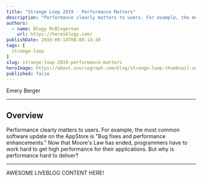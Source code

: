 ```yaml
---
title: "Strange Loop 2019 - Performance Matters"
description: "Performance clearly matters to users. For example, the most common software update on the AppStore is \"Bug fixes and performance enhancements.\" Now that Moore's Law has ended, programmers have to work hard to get high performance for their applications. But why is performance hard to deliver?"
authors:
  - name: Blogy McBlogerson
    url: https://heresblogy.com/
publishDate: 2019-09-14T00:00-14:30
tags: [
  strange-loop
]
slug: strange-loop-2019-performance-matters
heroImage: https://about.sourcegraph.com/blog/strange-loop-thumbnail-square-v2.jpg
published: false
---
```


<div class="container p-0 liveblog-presenters">
  <div class="row m-0">
      <p class=" mr-12 m-0">
        <span class="liveblog-presenters__name">Emery Berger</span>
        <a href="https://twitter.com/emeryberger" target="_blank" title="Twitter"><i class="fa fa-twitter pr-2"></i></a>
        <a href="https://github.com/emeryberger" target="_blank" title="GitHub"><i class="fa fa-github pr-2"></i></a>
        <a href="https://emeryberger.com" target="_blank" title="Speaker's site"><i class="fa fa-globe pr-2"></i></a>
      </p>
  </div>
</div>

---

## Overview

Performance clearly matters to users. For example, the most common software update on the AppStore is \"Bug fixes and performance enhancements.\" Now that Moore's Law has ended, programmers have to work hard to get high performance for their applications. But why is performance hard to deliver?

---

AWESOME LIVEBLOG CONTENT HERE!

<!-- Note on images
  Images (e.g. my_image.jpg) should be put in the `website/static/blog/strange-loop-2019` directory, with the path to the image in your post being `/blog/strange-loop-2019/my_image.jpg`. If you'd rather host the images somewhere else for ease of use, that's fine too.

  Please also try to keep your images to a reasonable size by:
    - Using JPEG compression, unless image is mostly solid color
    - JPEG compression set between 60%-80%
    - Resizing the image to be no wider then 750px
    - If PNG, use a tool like ImageOptim (https://imageoptim.com/mac) to optimize the file size

  I suggest re-sizing and compressing all the images in one batch as a last step.
-->
